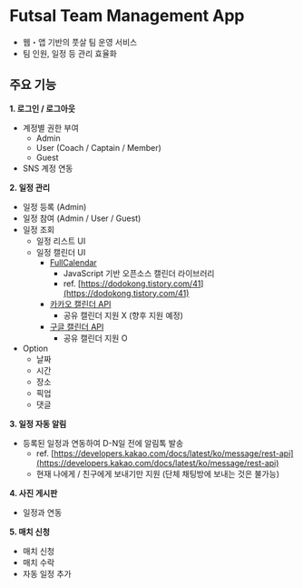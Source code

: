 # Futsal Team Management App
- 웹・앱 기반의 풋살 팀 운영 서비스
- 팀 인원, 일정 등 관리 효율화

## 주요 기능

**1. 로그인 / 로그아웃**
- 계정별 권한 부여
  - Admin
  - User (Coach / Captain / Member)
  - Guest
- SNS 계정 연동

**2. 일정 관리**
- 일정 등록 (Admin)
- 일정 참여 (Admin / User / Guest)
- 일정 조회
  - 일정 리스트 UI
  - 일정 캘린더 UI
    - [FullCalendar](https://fullcalendar.io/)
      - JavaScript 기반 오픈소스 캘린더 라이브러리
      - ref. [https://dodokong.tistory.com/41](https://dodokong.tistory.com/41)
    - [카카오 캘린더 API](https://developers.kakao.com/docs/latest/ko/talkcalendar/rest-api)
      - 공유 캘린더 지원 X (향후 지원 예정)
    - [구글 캘린더 API](https://developers.google.com/calendar/api/guides/overview?hl=ko)
      - 공유 캘린더 지원 O
- Option
    - 날짜
    - 시간
    - 장소
    - 픽업
    - 댓글

**3. 일정 자동 알림**
- 등록된 일정과 연동하여 D-N일 전에 알림톡 발송
  - ref. [https://developers.kakao.com/docs/latest/ko/message/rest-api](https://developers.kakao.com/docs/latest/ko/message/rest-api)
  - 현재 나에게 / 친구에게 보내기만 지원 (단체 채팅방에 보내는 것은 불가능)

**4. 사진 게시판**
- 일정과 연동

**5. 매치 신청**
- 매치 신청
- 매치 수락
- 자동 일정 추가

